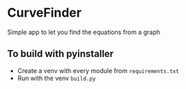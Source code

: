 # CurveFinder

Simple app to let you find the equations from a graph

## To build with pyinstaller

- Create a venv with every module from `requirements.txt`
- Run with the venv `build.py`